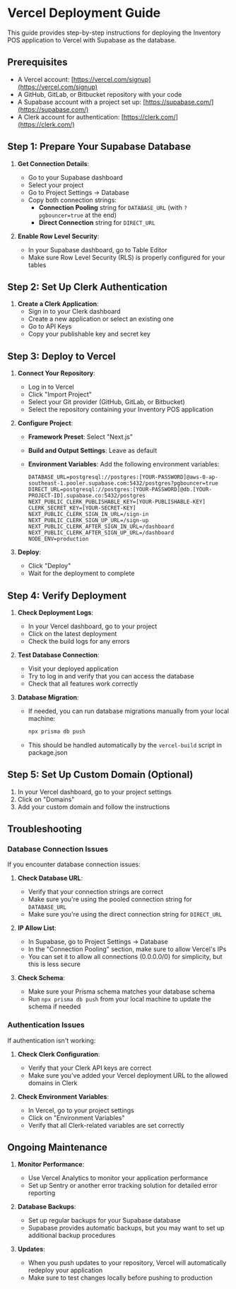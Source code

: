 # Vercel Deployment Guide

This guide provides step-by-step instructions for deploying the Inventory POS application to Vercel with Supabase as the database.

## Prerequisites

- A Vercel account: [https://vercel.com/signup](https://vercel.com/signup)
- A GitHub, GitLab, or Bitbucket repository with your code
- A Supabase account with a project set up: [https://supabase.com/](https://supabase.com/)
- A Clerk account for authentication: [https://clerk.com/](https://clerk.com/)

## Step 1: Prepare Your Supabase Database

1. **Get Connection Details**:

    - Go to your Supabase dashboard
    - Select your project
    - Go to Project Settings → Database
    - Copy both connection strings:
        - **Connection Pooling** string for `DATABASE_URL` (with `?pgbouncer=true` at the end)
        - **Direct Connection** string for `DIRECT_URL`

2. **Enable Row Level Security**:
    - In your Supabase dashboard, go to Table Editor
    - Make sure Row Level Security (RLS) is properly configured for your tables

## Step 2: Set Up Clerk Authentication

1. **Create a Clerk Application**:
    - Sign in to your Clerk dashboard
    - Create a new application or select an existing one
    - Go to API Keys
    - Copy your publishable key and secret key

## Step 3: Deploy to Vercel

1. **Connect Your Repository**:

    - Log in to Vercel
    - Click "Import Project"
    - Select your Git provider (GitHub, GitLab, or Bitbucket)
    - Select the repository containing your Inventory POS application

2. **Configure Project**:

    - **Framework Preset**: Select "Next.js"
    - **Build and Output Settings**: Leave as default
    - **Environment Variables**: Add the following environment variables:

        ```
        DATABASE_URL=postgresql://postgres:[YOUR-PASSWORD]@aws-0-ap-southeast-1.pooler.supabase.com:5432/postgres?pgbouncer=true
        DIRECT_URL=postgresql://postgres:[YOUR-PASSWORD]@db.[YOUR-PROJECT-ID].supabase.co:5432/postgres
        NEXT_PUBLIC_CLERK_PUBLISHABLE_KEY=[YOUR-PUBLISHABLE-KEY]
        CLERK_SECRET_KEY=[YOUR-SECRET-KEY]
        NEXT_PUBLIC_CLERK_SIGN_IN_URL=/sign-in
        NEXT_PUBLIC_CLERK_SIGN_UP_URL=/sign-up
        NEXT_PUBLIC_CLERK_AFTER_SIGN_IN_URL=/dashboard
        NEXT_PUBLIC_CLERK_AFTER_SIGN_UP_URL=/dashboard
        NODE_ENV=production
        ```

3. **Deploy**:
    - Click "Deploy"
    - Wait for the deployment to complete

## Step 4: Verify Deployment

1. **Check Deployment Logs**:

    - In your Vercel dashboard, go to your project
    - Click on the latest deployment
    - Check the build logs for any errors

2. **Test Database Connection**:

    - Visit your deployed application
    - Try to log in and verify that you can access the database
    - Check that all features work correctly

3. **Database Migration**:
    - If needed, you can run database migrations manually from your local machine:
        ```bash
        npx prisma db push
        ```
    - This should be handled automatically by the `vercel-build` script in package.json

## Step 5: Set Up Custom Domain (Optional)

1. In your Vercel dashboard, go to your project settings
2. Click on "Domains"
3. Add your custom domain and follow the instructions

## Troubleshooting

### Database Connection Issues

If you encounter database connection issues:

1. **Check Database URL**:

    - Verify that your connection strings are correct
    - Make sure you're using the pooled connection string for `DATABASE_URL`
    - Make sure you're using the direct connection string for `DIRECT_URL`

2. **IP Allow List**:

    - In Supabase, go to Project Settings → Database
    - In the "Connection Pooling" section, make sure to allow Vercel's IPs
    - You can set it to allow all connections (0.0.0.0/0) for simplicity, but this is less secure

3. **Check Schema**:
    - Make sure your Prisma schema matches your database schema
    - Run `npx prisma db push` from your local machine to update the schema if needed

### Authentication Issues

If authentication isn't working:

1. **Check Clerk Configuration**:

    - Verify that your Clerk API keys are correct
    - Make sure you've added your Vercel deployment URL to the allowed domains in Clerk

2. **Check Environment Variables**:
    - In Vercel, go to your project settings
    - Click on "Environment Variables"
    - Verify that all Clerk-related variables are set correctly

## Ongoing Maintenance

1. **Monitor Performance**:

    - Use Vercel Analytics to monitor your application performance
    - Set up Sentry or another error tracking solution for detailed error reporting

2. **Database Backups**:

    - Set up regular backups for your Supabase database
    - Supabase provides automatic backups, but you may want to set up additional backup procedures

3. **Updates**:
    - When you push updates to your repository, Vercel will automatically redeploy your application
    - Make sure to test changes locally before pushing to production
